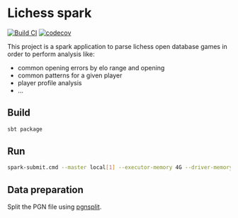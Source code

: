 # Lichess spark

[![Build CI](https://github.com/FrequentlyMissedDeadlines/lichess-spark/actions/workflows/build.yml/badge.svg?branch=main)](https://github.com/FrequentlyMissedDeadlines/lichess-spark/actions/workflows/build.yml)
[![codecov](https://codecov.io/gh/FrequentlyMissedDeadlines/lichess-spark/branch/main/graph/badge.svg?token=UHTP0I020N)](https://codecov.io/gh/FrequentlyMissedDeadlines/lichess-spark)

This project is a spark application to parse lichess open database games in order to perform analysis like:
* common opening errors by elo range and opening
* common patterns for a given player
* player profile analysis
* ...

## Build
``` bash
sbt package
```

## Run
``` bash
spark-submit.cmd --master local[1] --executor-memory 4G --driver-memory 4G target/scala-2.13/lichess-spark_2.13-0.1.0-SNAPSHOT.jar data
```

## Data preparation
Split the PGN file using [pgnsplit](https://github.com/cyanfish/pgnsplit).